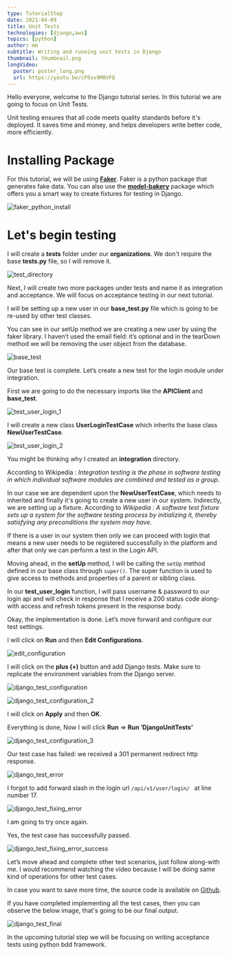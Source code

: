 ```yaml
---
type: TutorialStep
date: 2021-04-09
title: Unit Tests
technologies: [django,aws]
topics: [python]
author: mm
subtitle: Writing and running unit tests in Django
thumbnail: thumbnail.png
longVideo:
  poster: poster_long.png
  url: https://youtu.be/cP5vv9M0VFQ
---
```


Hello everyone, welcome to the Django tutorial series. In this tutorial we are going to focus on Unit Tests.

Unit testing ensures that all code meets quality standards before it's deployed. It saves time and money, 
and helps developers write better code, more efficiently.


# Installing Package

For this tutorial, we will be using **[Faker](https://pypi.org/project/Faker/)**. Faker is a python package that generates
fake data. You can also use the **[model-bakery](https://pypi.org/project/model-bakery/)** package which offers you a smart way to
create fixtures for testing in Django. 

![faker_python_install](steps/step1.png)


# Let's begin testing


I will create a **tests** folder under our **organizations**. We don't require the base **tests.py** file, so I will
remove it.

![test_directory](steps/step2.png)

Next, I will create two more packages under tests and name it as integration and acceptance. We will focus on acceptance testing in our next tutorial. 

I will be setting up a new user in our **base_test.py** file which is going to be re-used by other test classes.


You can see in our setUp method we are creating a new user by using the faker library. I haven’t used the email field: 
it’s optional and in the tearDown method we will be removing the user object from the database.

![base_test](steps/step3.png)

Our base test is complete. Let’s create a new test for the login module under integration.

First we are going to do the necessary imports like the **APIClient** and **base_test**.


![test_user_login_1](steps/step4.png)

I will create a new class **UserLoginTestCase** which inherits the base class **NewUserTestCase**.

![test_user_login_2](steps/step5.png)

You might be thinking why I created an **integration** directory. 

According to Wikipedia : <em>Integration testing is the phase in
software testing in which individual software modules are combined and tested as a group</em>. 

In our case we are dependent upon the **NewUserTestCase**, which needs to inherited and finally it's going to create a new user 
in our system. Indirectly, we are setting up a fixture. According to <em>Wikipedia : A software test fixture sets up a 
system for the software testing process by initializing it, thereby satisfying any preconditions the system may have.</em>

If there is a user in our system then only we can 
proceed with login that means a new user needs to be registered successfully in the platform and after that only
we can perform a test in the Login API.


Moving ahead, in the **setUp** method, I will be calling the `setUp` method defined in our 
base class through `super()`. The super function is used to give access to methods
and properties of a parent or sibling class. 


In our **test_user_login** function, I will pass username & password to our login api and
will check in response that I receive a 200 status code along-with access and refresh tokens 
present in the response body.

Okay, the implementation is done. Let’s move forward and configure our test settings. 

I will click on **Run** and then **Edit Configurations**.

![edit_configuration](steps/step6.png)


I will click on the **plus (+)** button and add Django tests. Make sure to replicate the environment variables from the Django server.


![django_test_configuration](steps/step7.png)

![django_test_configuration_2](steps/step8.png)

I will click on **Apply** and then **OK**.


Everything is done, Now I will click **Run** ⇒  **Run ‘DjangoUnitTests’**

![django_test_configuration_3](steps/step9.png)

Our test case has failed: we received a 301 permanent redirect http response. 

![django_test_error](steps/step10.png)

I forgot to add forward slash in the login url ```/api/v1/user/login/ ``` at line number 17.

![django_test_fixing_error](steps/step11.png)

I am going to try once again.

Yes, the test case has successfully passed.

![django_test_fixing_error_success](steps/step12.png)

Let’s move ahead and complete other test scenarios, just follow along-with me. I would recommend watching the video because 
I will be doing same kind of operations for other test cases. 

In case you want to save more time, the source code is available on [Github](https://github.com/mukulmantosh/SampleDemo).

If you have completed implementing all the test cases, then you can observe the below image, that's going to be our final output.

![django_test_final](steps/step13.png)

In the upcoming tutorial step we will be focusing on writing acceptance tests using python bdd framework.





